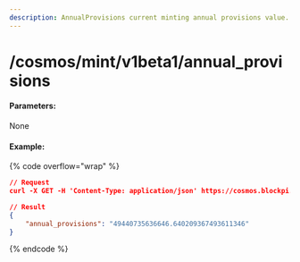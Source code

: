 ```yaml
---
description: AnnualProvisions current minting annual provisions value.
---
```


# /cosmos/mint/v1beta1/annual\_provisions

#### **Parameters:**

None

#### Example:

{% code overflow="wrap" %}
```json
// Request
curl -X GET -H 'Content-Type: application/json' https://cosmos.blockpi.network/lcd/v1/<your-api-key>/cosmos/mint/v1beta1/annual_provisions

// Result
{
    "annual_provisions": "49440735636646.640209367493611346"
}
```
{% endcode %}
